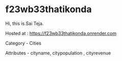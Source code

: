 # f23wb33thatikonda
Hi, this is Sai Teja.

Hosted at : https://f23wb33thatikonda.onrender.com

Category - Cities

Attributes - cityname, citypopulation , cityrevenue

